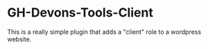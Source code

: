 # GH-Devons-Tools-Client
This is a really simple plugin that adds a "client" role to a wordpress website. 
